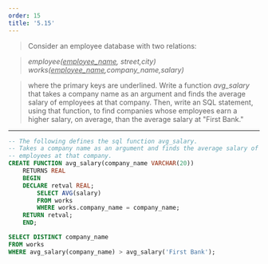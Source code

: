 ```yaml
---
order: 15
title: '5.15'
---
```

> Consider an employee database with two relations:

> _employee(<u>employee_name</u>, street,city)_ <br>
> _works(<u>employee_name</u>,company_name,salary)_

> where the primary keys are underlined. Write a function _avg_salary_
> that takes a company name as an argument and finds the average salary of 
> employees at that company. Then, write an SQL statement, using that function, 
> to find companies whose employees earn a higher salary, on average, than
> the average salary at "First Bank."

--------------------------------

```sql
-- The following defines the sql function avg_salary.
-- Takes a company name as an argument and finds the average salary of
-- employees at that company.
CREATE FUNCTION avg_salary(company_name VARCHAR(20))
    RETURNS REAL
    BEGIN
    DECLARE retval REAL;
        SELECT AVG(salary)
        FROM works
        WHERE works.company_name = company_name;
    RETURN retval;
    END;

SELECT DISTINCT company_name
FROM works
WHERE avg_salary(company_name) > avg_salary('First Bank');
```

